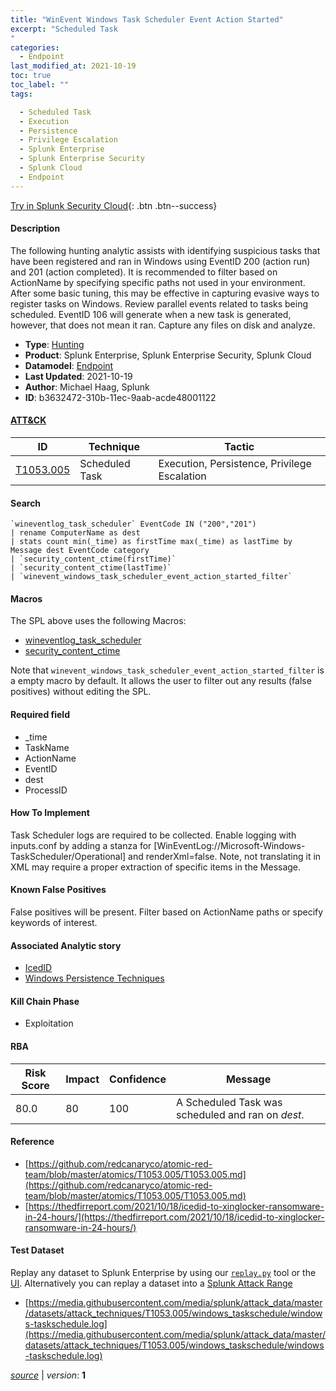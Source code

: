 ```yaml
---
title: "WinEvent Windows Task Scheduler Event Action Started"
excerpt: "Scheduled Task
"
categories:
  - Endpoint
last_modified_at: 2021-10-19
toc: true
toc_label: ""
tags:

  - Scheduled Task
  - Execution
  - Persistence
  - Privilege Escalation
  - Splunk Enterprise
  - Splunk Enterprise Security
  - Splunk Cloud
  - Endpoint
---
```




[Try in Splunk Security Cloud](https://www.splunk.com/en_us/cyber-security.html){: .btn .btn--success}

#### Description

The following hunting analytic assists with identifying suspicious tasks that have been registered and ran in Windows using EventID 200 (action run) and 201 (action completed). It is recommended to filter based on ActionName by specifying specific paths not used in your environment. After some basic tuning, this may be effective in capturing evasive ways to register tasks on Windows. Review parallel events related to tasks being scheduled. EventID 106 will generate when a new task is generated, however, that does not mean it ran. Capture any files on disk and analyze.

- **Type**: [Hunting](https://github.com/splunk/security_content/wiki/object-Analytic-Types)
- **Product**: Splunk Enterprise, Splunk Enterprise Security, Splunk Cloud
- **Datamodel**: [Endpoint](https://docs.splunk.com/Documentation/CIM/latest/User/Endpoint)
- **Last Updated**: 2021-10-19
- **Author**: Michael Haag, Splunk
- **ID**: b3632472-310b-11ec-9aab-acde48001122


#### [ATT&CK](https://attack.mitre.org/)

| ID             | Technique        |  Tactic             |
| -------------- | ---------------- |-------------------- |
| [T1053.005](https://attack.mitre.org/techniques/T1053/005/) | Scheduled Task | Execution, Persistence, Privilege Escalation |

#### Search

```
`wineventlog_task_scheduler` EventCode IN ("200","201") 
| rename ComputerName as dest 
| stats count min(_time) as firstTime max(_time) as lastTime by Message dest EventCode category 
| `security_content_ctime(firstTime)` 
| `security_content_ctime(lastTime)` 
| `winevent_windows_task_scheduler_event_action_started_filter`
```

#### Macros
The SPL above uses the following Macros:
* [wineventlog_task_scheduler](https://github.com/splunk/security_content/blob/develop/macros/wineventlog_task_scheduler.yml)
* [security_content_ctime](https://github.com/splunk/security_content/blob/develop/macros/security_content_ctime.yml)

Note that `winevent_windows_task_scheduler_event_action_started_filter` is a empty macro by default. It allows the user to filter out any results (false positives) without editing the SPL.

#### Required field
* _time
* TaskName
* ActionName
* EventID
* dest
* ProcessID


#### How To Implement
Task Scheduler logs are required to be collected. Enable logging with inputs.conf by adding a stanza for [WinEventLog://Microsoft-Windows-TaskScheduler/Operational] and renderXml=false. Note, not translating it in XML may require a proper extraction of specific items in the Message.

#### Known False Positives
False positives will be present. Filter based on ActionName paths or specify keywords of interest.

#### Associated Analytic story
* [IcedID](/stories/icedid)
* [Windows Persistence Techniques](/stories/windows_persistence_techniques)


#### Kill Chain Phase
* Exploitation



#### RBA

| Risk Score  | Impact      | Confidence   | Message      |
| ----------- | ----------- |--------------|--------------|
| 80.0 | 80 | 100 | A Scheduled Task was scheduled and ran on $dest$. |




#### Reference

* [https://github.com/redcanaryco/atomic-red-team/blob/master/atomics/T1053.005/T1053.005.md](https://github.com/redcanaryco/atomic-red-team/blob/master/atomics/T1053.005/T1053.005.md)
* [https://thedfirreport.com/2021/10/18/icedid-to-xinglocker-ransomware-in-24-hours/](https://thedfirreport.com/2021/10/18/icedid-to-xinglocker-ransomware-in-24-hours/)



#### Test Dataset
Replay any dataset to Splunk Enterprise by using our [`replay.py`](https://github.com/splunk/attack_data#using-replaypy) tool or the [UI](https://github.com/splunk/attack_data#using-ui).
Alternatively you can replay a dataset into a [Splunk Attack Range](https://github.com/splunk/attack_range#replay-dumps-into-attack-range-splunk-server)


* [https://media.githubusercontent.com/media/splunk/attack_data/master/datasets/attack_techniques/T1053.005/windows_taskschedule/windows-taskschedule.log](https://media.githubusercontent.com/media/splunk/attack_data/master/datasets/attack_techniques/T1053.005/windows_taskschedule/windows-taskschedule.log)



[*source*](https://github.com/splunk/security_content/tree/develop/detections/endpoint/winevent_windows_task_scheduler_event_action_started.yml) \| *version*: **1**